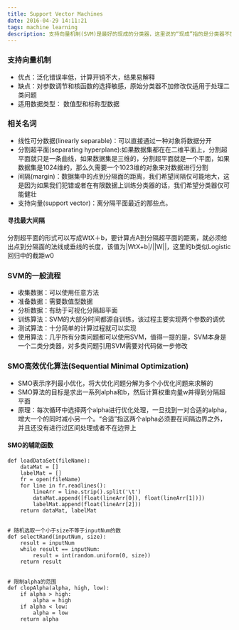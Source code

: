 ```yaml
---
title: Support Vector Machines
date: 2016-04-29 14:11:21
tags: machine learning
description: 支持向量机制(SVM)是最好的现成的分类器，这里说的“现成”指的是分类器不加修改即可直接使用。同时，这意味着在数据上应用基本形式的SVM分类器就可以得到低错误率的结果。SVM能够对训练集之外的数据点做出最好的分类决策。
---
```


### 支持向量机制
- 优点：泛化错误率低，计算开销不大，结果易解释
- 缺点：对参数调节和核函数的选择敏感，原始分类器不加修改仅适用于处理二类问题
- 适用数据类型： 数值型和标称型数据

### 相关名词
- 线性可分数据(linearly separable)：可以直接通过一种对象将数据分开
- 分割超平面(separating hyperplane):如果数据集都在在二维平面上，分割超平面就只是一条曲线，如果数据集是三维的，分割超平面就是一个平面，如果数据集是1024维的，那么久需要一个1023维的对象来对数据进行分割
- 间隔(margin)：数据集中的点到分隔面的距离，我们希望间隔仅可能地大，这是因为如果我们犯错或者在有限数据上训练分类器的话，我们希望分类器仅可能健壮
- 支持向量(support vector)：离分隔平面最近的那些点。

#### 寻找最大间隔
分割超平面的形式可以写成WtX＋b，要计算点A到分隔超平面的距离，就必须给出点到分隔面的法线或垂线的长度，该值为|WtX+b|/||W||，这里的b类似Logistic回归中的截距w0

### SVM的一般流程
- 收集数据：可以使用任意方法
- 准备数据：需要数值型数据
- 分析数据：有助于可视化分隔超平面
- 训练算法：SVM的大部分时间都源自训练，该过程主要实现两个参数的调优
- 测试算法：十分简单的计算过程就可以实现
- 使用算法：几乎所有分类问题都可以使用SVM，值得一提的是，SVM本身是一个二类分类器，对多类问题引用SVM需要对代码做一步修改

### SMO高效优化算法(Sequential Minimal Optimization)
- SMO表示序列最小优化，将大优化问题分解为多个小优化问题来求解的
- SMO算法的目标是求出一系列alpha和b，然后计算权重向量w并得到分隔超平面
- 原理：每次循环中选择两个alpha进行优化处理，一旦找到一对合适的alpha，增大一个的同时减小另一个。“合适”指这两个alpha必须要在间隔边界之外，并且还没有进行过区间处理或者不在边界上

#### SMO的辅助函数

	def loadDataSet(fileName):
	    dataMat = []
	    labelMat = []
	    fr = open(fileName)
	    for line in fr.readlines():
	        lineArr = line.strip().split('\t')
	        dataMat.append([float(lineArr[0]), float(lineArr[1])])
	        labelMat.append(float(lineArr[2]))
	    return dataMat, labelMat


	# 随机选取一个小于size不等于inputNum的数
	def selectRand(inputNum, size):
	    result = inputNum
	    while result == inputNum:
	        result = int(random.uniform(0, size))
	    return result


	# 限制alpha的范围
	def clopAlpha(alpha, high, low):
	    if alpha > high:
	        alpha = high
	    if alpha < low:
	        alpha = low
	    return alpha

